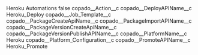 <?xml version="1.0" encoding="UTF-8"?>
<CustomMetadata xmlns="http://soap.sforce.com/2006/04/metadata" xmlns:xsi="http://www.w3.org/2001/XMLSchema-instance" xmlns:xsd="http://www.w3.org/2001/XMLSchema">
    <label>Heroku Automations</label>
    <protected>false</protected>
    <values>
        <field>copado__Action__c</field>
        <value xsi:nil="true"/>
    </values>
    <values>
        <field>copado__DeployAPIName__c</field>
        <value xsi:type="xsd:string">Heroku_Deploy</value>
    </values>
    <values>
        <field>copado__Job_Template__c</field>
        <value xsi:nil="true"/>
    </values>
    <values>
        <field>copado__PackageCreateApiName__c</field>
        <value xsi:nil="true"/>
    </values>
    <values>
        <field>copado__PackageImportAPIName__c</field>
        <value xsi:nil="true"/>
    </values>
    <values>
        <field>copado__PackageVersionCreateApiName__c</field>
        <value xsi:nil="true"/>
    </values>
    <values>
        <field>copado__PackageVersionPublishAPIName__c</field>
        <value xsi:nil="true"/>
    </values>
    <values>
        <field>copado__PlatformName__c</field>
        <value xsi:type="xsd:string">Heroku</value>
    </values>
    <values>
        <field>copado__Platform_Configuration__c</field>
        <value xsi:nil="true"/>
    </values>
    <values>
        <field>copado__PromoteAPIName__c</field>
        <value xsi:type="xsd:string">Heroku_Promote</value>
    </values>
</CustomMetadata>
